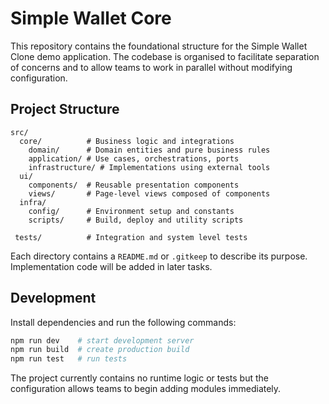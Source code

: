 # Simple Wallet Core

This repository contains the foundational structure for the Simple Wallet Clone demo application. The codebase is organised to facilitate separation of concerns and to allow teams to work in parallel without modifying configuration.

## Project Structure

```
src/
  core/          # Business logic and integrations
    domain/      # Domain entities and pure business rules
    application/ # Use cases, orchestrations, ports
    infrastructure/ # Implementations using external tools
  ui/
    components/  # Reusable presentation components
    views/       # Page-level views composed of components
  infra/
    config/      # Environment setup and constants
    scripts/     # Build, deploy and utility scripts

 tests/          # Integration and system level tests
```

Each directory contains a `README.md` or `.gitkeep` to describe its purpose. Implementation code will be added in later tasks.

## Development

Install dependencies and run the following commands:

```bash
npm run dev    # start development server
npm run build  # create production build
npm run test   # run tests
```

The project currently contains no runtime logic or tests but the configuration allows teams to begin adding modules immediately.
